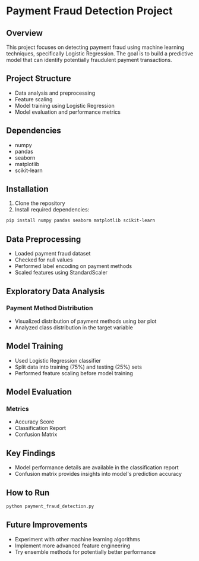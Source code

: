# Payment Fraud Detection Project

## Overview
This project focuses on detecting payment fraud using machine learning techniques, specifically Logistic Regression. The goal is to build a predictive model that can identify potentially fraudulent payment transactions.

## Project Structure
- Data analysis and preprocessing
- Feature scaling
- Model training using Logistic Regression
- Model evaluation and performance metrics

## Dependencies
- numpy
- pandas
- seaborn
- matplotlib
- scikit-learn

## Installation
1. Clone the repository
2. Install required dependencies:
```bash
pip install numpy pandas seaborn matplotlib scikit-learn
```

## Data Preprocessing
- Loaded payment fraud dataset
- Checked for null values
- Performed label encoding on payment methods
- Scaled features using StandardScaler

## Exploratory Data Analysis
### Payment Method Distribution
- Visualized distribution of payment methods using bar plot
- Analyzed class distribution in the target variable

## Model Training
- Used Logistic Regression classifier
- Split data into training (75%) and testing (25%) sets
- Performed feature scaling before model training

## Model Evaluation
### Metrics
- Accuracy Score
- Classification Report
- Confusion Matrix

## Key Findings
- Model performance details are available in the classification report
- Confusion matrix provides insights into model's prediction accuracy

## How to Run
```bash
python payment_fraud_detection.py
```

## Future Improvements
- Experiment with other machine learning algorithms
- Implement more advanced feature engineering
- Try ensemble methods for potentially better performance

